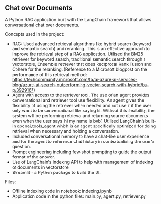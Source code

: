 ## Chat over Documents

A Python RAG application built with the LangChain framework that allows conversational chat over documents. 

Concepts used in the project:

- RAG: Used advanced retrieval algorithms like hybrid search (keyword and semantic search) and reranking. This is an effective approach to improve the retrieval step of a RAG application. Utilised the BM25 retriever for keyword search, traditional semantic search through a vectorstore, Ensemble retriever that does Reciprocal Rank Fusion and Cohere for the reranking. (Reference to a Microsoft blogpost on the performance of this retrieval method: https://techcommunity.microsoft.com/t5/ai-azure-ai-services-blog/azure-ai-search-outperforming-vector-search-with-hybrid/ba-p/3929167)
- Agent with access to the retriever tool. The use of an agent provides conversational and retriever tool use flexibility. An agent gives the flexibility of using the retriever when needed and not use it if the user only want to be conversational like saying hi. Without this flexibility, the system will be performing retrieval and returning source documents even when the user says ‘hi my name is bob’. Utilised LangChain’s built-in openai_tools_agent which is an agent specifically optimized for doing retrieval when necessary and holding a conversation.
- Included conversational memory to have a chat-like user experience and for the agent to reference chat history in contextualising the user's question.
- Prompt engineering including few-shot prompting to guide the output format of the answer.
- Use of LangChain's indexing API to help with management of indexing of documents in vectorstore
- Streamlit - a Python package to build the UI.

Files:
- Offline indexing code in notebook: indexing.ipynb
- Application code in the python files: main.py, agent.py, retriever.py
